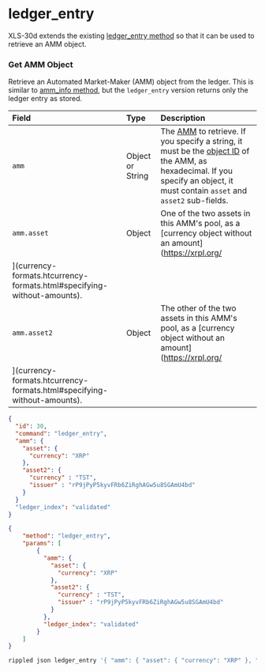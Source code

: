 # ledger_entry

XLS-30d extends the existing [ledger_entry method](https://xrpl.org/ledger_entry.html) so that it can be used to retrieve an AMM object.

### Get AMM Object

Retrieve an Automated Market-Maker (AMM) object from the ledger. This is similar to [amm_info method](amm_info.md), but the `ledger_entry` version returns only the ledger entry as stored.

| Field        | Type             | Description           |
|:-------------|:-----------------|:----------------------|
| `amm`        | Object or String | The [AMM](../ledger-object-types/amm.md) to retrieve. If you specify a string, it must be the [object ID](https://xrpl.org/ledger-object-ids.html) of the AMM, as hexadecimal. If you specify an object, it must contain `asset` and `asset2` sub-fields. |
| `amm.asset`  | Object           | One of the two assets in this AMM's pool, as a [currency object without an amount](https://xrpl.org/
](currency-formats.htcurrency-formats.html#specifying-without-amounts). |
| `amm.asset2` | Object           | The other of the two assets in this AMM's pool, as a [currency object without an amount](https://xrpl.org/
](currency-formats.htcurrency-formats.html#specifying-without-amounts). |


```json WebSocket
{
  "id": 30,
  "command": "ledger_entry",
  "amm": {
    "asset": {
      "currency": "XRP"
    },
    "asset2": {
      "currency" : "TST",
      "issuer" : "rP9jPyP5kyvFRb6ZiRghAGw5u8SGAmU4bd"
    }
  }
  "ledger_index": "validated"
}
```

```json JSON-RPC
{
    "method": "ledger_entry",
    "params": [
        {
          "amm": {
            "asset": {
              "currency": "XRP"
            },
            "asset2": {
              "currency" : "TST",
              "issuer" : "rP9jPyP5kyvFRb6ZiRghAGw5u8SGAmU4bd"
            }
          },
          "ledger_index": "validated"
        }
    ]
}
```

```sh Commandline
rippled json ledger_entry '{ "amm": { "asset": { "currency": "XRP" }, "asset2": { "currency" : "TST", "issuer" : "rP9jPyP5kyvFRb6ZiRghAGw5u8SGAmU4bd" } }, "ledger_index": "validated" }'
```

